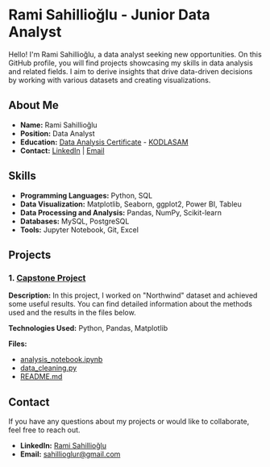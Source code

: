 # Rami Sahillioğlu - Junior Data Analyst

Hello! I'm Rami Sahillioğlu, a data analyst seeking new opportunities. On this GitHub profile, you will find projects showcasing my skills in data analysis and related fields. I aim to derive insights that drive data-driven decisions by working with various datasets and creating visualizations.

## About Me

- **Name:** Rami Sahillioğlu
- **Position:** Data Analyst
- **Education:** [Data Analysis Certificate](link) - [KODLASAM](https://www.linkedin.com/company/kodlasam/mycompany/)
- **Contact:** [LinkedIn](www.linkedin.com/in/rami-sahillioğlu-7b0648252) | [Email](mailto:sahillioglur@gmail.com)

## Skills

- **Programming Languages:** Python, SQL
- **Data Visualization:** Matplotlib, Seaborn, ggplot2, Power BI, Tableu
- **Data Processing and Analysis:** Pandas, NumPy, Scikit-learn
- **Databases:** MySQL, PostgreSQL
- **Tools:** Jupyter Notebook, Git, Excel

## Projects

### 1. [Capstone Project](link)
**Description:** In this project, I worked on "Northwind" dataset and achieved some useful results. You can find detailed information about the methods used and the results in the files below.

**Technologies Used:** Python, Pandas, Matplotlib

**Files:**
- [analysis_notebook.ipynb](link)
- [data_cleaning.py](link)
- [README.md](link)

## Contact

If you have any questions about my projects or would like to collaborate, feel free to reach out.

- **LinkedIn:** [Rami Sahillioğlu](www.linkedin.com/in/rami-sahillioğlu-7b0648252)
- **Email:** [sahillioglur@gmail.com](mailto:.sahillioglur@gmail.com)
